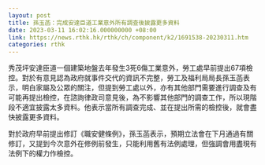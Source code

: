 ```yaml
---
layout: post
title: 孫玉菡：完成安達臣道工業意外所有調查後披露更多資料
date: 2023-03-11 16:02:16.000000000 +08:00
link: https://news.rthk.hk/rthk/ch/component/k2/1691538-20230311.htm
categories: rthk
---
```


秀茂坪安達臣道一個建築地盤去年發生3死6傷工業意外，勞工處早前提出67項檢控。對於有意見認為政府就事件交代的資訊不完整，勞工及福利局局長孫玉菡表示，明白家屬及公眾的關注，但提到勞工處以外，亦有其他部門需要進行調查及有可能再提出檢控，在諮詢律政司意見後，為不影響其他部門的調查工作，所以現階段不適宜披露太多資料。他表示當所有調查完成、並在提出所需的檢控後，就會盡快披露更多資料。

對於政府早前提出修訂《職安健條例》，孫玉菡表示，預期立法會在下月通過有關修訂，又提到今次意外在修例前發生，只能利用舊有法例處理，但強調會用盡現有法例下的權力作檢控。
